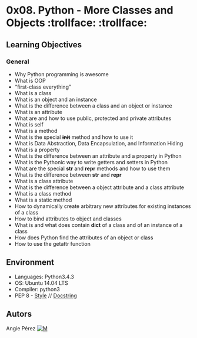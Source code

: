 # 0x08. Python - More Classes and Objects :trollface: :trollface: #
## Learning Objectives ##
### General ###
* Why Python programming is awesome
* What is OOP
* “first-class everything”
* What is a class
* What is an object and an instance
* What is the difference between a class and an object or instance
* What is an attribute
* What are and how to use public, protected and private attributes
* What is self
* What is a method
* What is the special ~~__init__~~ method and how to use it
* What is Data Abstraction, Data Encapsulation, and Information Hiding
* What is a property
* What is the difference between an attribute and a property in Python
* What is the Pythonic way to write getters and setters in Python
* What are the special **__str__** and **__repr__** methods and how to use them
* What is the difference between **__str__** and **__repr__**
* What is a class attribute
* What is the difference between a object attribute and a class attribute
* What is a class method
* What is a static method
* How to dynamically create arbitrary new attributes for existing instances of a class
* How to bind attributes to object and classes
* What is and what does contain **__dict__** of a class and of an instance of a class
* How does Python find the attributes of an object or class
* How to use the getattr function
## Environment ##
* Languages: Python3.4.3
* OS: Ubuntu 14.04 LTS
* Compiler: python3
* PEP 8 - [Style](https://www.python.org/dev/peps/pep-0008/) // [Docstring](https://sphinxcontrib-napoleon.readthedocs.io/en/latest/example_google.html)
## Autors ##
 Angie Pérez [![M](https://upload.wikimedia.org/wikipedia/fr/thumb/c/c8/Twitter_Bird.svg/30px-Twitter_Bird.svg.png)](https://twitter.com/xiommyperez)
